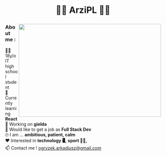 # <p align="center">🐱‍👤 ArziPL 🐱‍👤</p>

<img width="460" align="right" height="300" src="https://github-readme-stats.vercel.app/api/top-langs/?username=arzipl&theme=highcontrast"/>

### About me :  
:raising_hand_man: 18y/o IT high school student  
:book: Currently learning **React**  
:wrench: Working on **gielda**  
:running: Would like to get a job as  **Full Stack Dev**  
:roll_eyes: I am ... **ambitious, patient, calm**  
:heart: Interested in **technology :desktop_computer:,** **sport :weight_lifting_man:,**  
:mailbox: Contact me ! ogryzek.arkadiusz@gmail.com  
<!-- :pencil: My CodeForces profile :) https://codeforces.com/profile/ArZi -->


